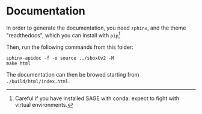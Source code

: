Documentation
==============


In order to generate the documentation, you need `sphinx`, and the theme "readthedocs", which you can install with `pip`[^1]

Then, run the following commands from this folder:

```
sphinx-apidoc -f -o source ../sboxUv2 -M
make html
```

The documentation can then be browed starting from `./build/html/index.html`.

[^1]: Careful if you have installed SAGE with conda: expect to fight with virtual environments. 
